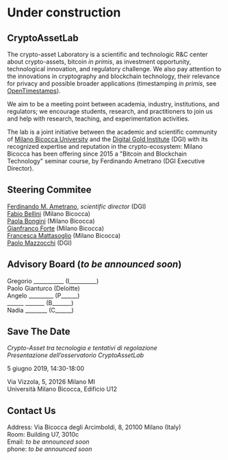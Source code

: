# Under construction

## CryptoAssetLab

The crypto-asset Laboratory is
a scientific and technologic R&C center
about crypto-assets, bitcoin _in primis_,
as investment opportunity, technological innovation,
and regulatory challenge.
We also pay attention to the innovations in cryptography and
blockchain technology, their relevance for privacy and
possible broader applications
(timestamping _in primis_, see
[OpenTimestamps](www.opentimestamps.org)).

We aim to be a meeting point between academia, industry,
institutions, and regulators; we encourage students, research,
and practitioners to join us and help with
research, teaching, and experimentation activities.

The lab is a joint initiative between the
academic and scientific community of
[Milano Bicocca University](www.unimib.it) and the
[Digital Gold Institute](www.dgi.io) (DGI) with its recognized
expertise and reputation in the crypto-ecosystem:
Milano Bicocca has been offering since 2015 a
"Bitcoin and Blockchain Technology"
seminar course, by Ferdinando Ametrano (DGI Executive Director).

## Steering Commitee

[Ferdinando M. Ametrano](www.ametrano.net/about), _scientific director_ (DGI)  
[Fabio Bellini](https://www.unimib.it/fabio-bellini) (Milano Bicocca)  
[Paola Bongini](https://www.unimib.it/paola-agnese-bongini) (Milano Bicocca)  
[Gianfranco Forte](https://www.unimib.it/gianfranco-forte) (Milano Bicocca)  
[Francesca Mattasoglio](https://www.unimib.it/francesca-mattassoglio) (Milano Bicocca)  
[Paolo Mazzocchi](https://dgi.io/#team) (DGI)  

## Advisory Board (_to be announced soon_)

Gregorio ___________ (I__________)  
Paolo Gianturco (Deloitte)  
Angelo _________ (P______)  
______ _______ (B_______)  
Nadia ________ (C______)

## Save The Date

*Crypto-Asset tra tecnologia e tentativi di regolazione*  
_Presentazione dell’osservatorio CryptoAssetLab_

5 giugno 2019, 14:30-18:00

Via Vizzola, 5, 20126 Milano MI  
Università Milano Bicocca, Edificio U12

## Contact Us

Address: Via Bicocca degli Arcimboldi, 8, 20100 Milano (Italy)  
Room: Building U7, 3010c  
Email: _to be announced soon_  
phone: _to be announced soon_
